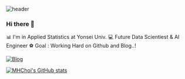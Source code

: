 ![header](https://capsule-render.vercel.app/api?type=transparent&color=auto&customColorList=0&height=300&section=header&text=Welcome!!!&desc=MHChoi's%20Github&descAlign=50&descAlignY=70&fontSize=100)
### Hi there 👋
📊 I'm in Applied Statistics at Yonsei Univ.
💻 Future Data Scientiest & AI Engineer
⚽ Goal : Working Hard on Github and Blog..!

<a href = "https://MyeongheonChoi.github.io"><img alt="Blog" src ="https://img.shields.io/badge/GitHub-181717.svg?&style=for-the-badge&logo=GitHub&logoColor=white"/>

[![MHChoi's GitHub stats](https://github-readme-stats.vercel.app/api?username=MyeongheonChoi&show_icons=true&theme=highcontrast)](https://github.com/anuraghazra/github-readme-stats)

